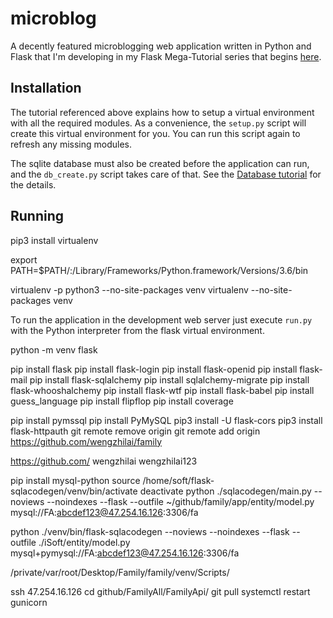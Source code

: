microblog
=========

A decently featured microblogging web application written in Python and Flask that I'm developing in my Flask Mega-Tutorial series that begins [here](http://blog.miguelgrinberg.com/post/the-flask-mega-tutorial-part-i-hello-world).

Installation
------------

The tutorial referenced above explains how to setup a virtual environment with all the required modules. As a convenience, the `setup.py` script will create this virtual environment for you. You can run this script again to refresh any missing modules.

The sqlite database must also be created before the application can run, and the `db_create.py` script takes care of that. See the [Database tutorial](http://blog.miguelgrinberg.com/post/the-flask-mega-tutorial-part-iv-database) for the details.

Running
-------

pip3 install virtualenv

export PATH=$PATH/:/Library/Frameworks/Python.framework/Versions/3.6/bin

virtualenv -p python3 --no-site-packages venv
virtualenv --no-site-packages venv

To run the application in the development web server just execute `run.py` with the Python interpreter from the flask virtual environment.

python -m venv flask

pip install flask
pip install flask-login
pip install flask-openid
pip install flask-mail
pip install flask-sqlalchemy
pip install sqlalchemy-migrate
pip install flask-whooshalchemy
pip install flask-wtf
pip install flask-babel
pip install guess_language
pip install flipflop
pip install coverage

pip install pymssql
pip install PyMySQL
pip3 install -U flask-cors
pip3 install flask-httpauth
git remote remove origin
git remote add origin https://github.com/wengzhilai/family

https://github.com/	wengzhilai	wengzhilai123


pip install mysql-python
source /home/soft/flask-sqlacodegen/venv/bin/activate
deactivate
python ./sqlacodegen/main.py --noviews --noindexes --flask --outfile ~/github/family/app/entity/model.py mysql://FA:abcdef123@47.254.16.126:3306/fa


python ./venv/bin/flask-sqlacodegen --noviews --noindexes --flask --outfile ./iSoft/entity/model.py mysql+pymysql://FA:abcdef123@47.254.16.126:3306/fa

/private/var/root/Desktop/Family/family/venv/Scripts/


ssh 47.254.16.126
cd  github/FamilyAll/FamilyApi/
git pull
systemctl restart gunicorn
